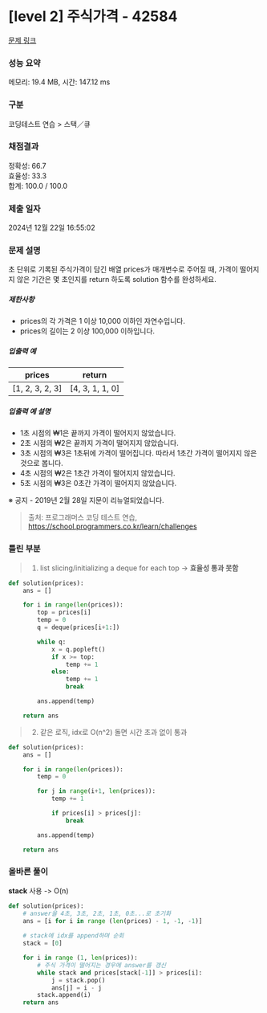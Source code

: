 # [level 2] 주식가격 - 42584 

[문제 링크](https://school.programmers.co.kr/learn/courses/30/lessons/42584) 

### 성능 요약

메모리: 19.4 MB, 시간: 147.12 ms

### 구분

코딩테스트 연습 > 스택／큐

### 채점결과

정확성: 66.7<br/>효율성: 33.3<br/>합계: 100.0 / 100.0

### 제출 일자

2024년 12월 22일 16:55:02

### 문제 설명

<p>초 단위로 기록된 주식가격이 담긴 배열 prices가 매개변수로 주어질 때, 가격이 떨어지지 않은 기간은 몇 초인지를 return 하도록 solution 함수를 완성하세요.</p>

<h5>제한사항</h5>

<ul>
<li>prices의 각 가격은 1 이상 10,000 이하인 자연수입니다.</li>
<li>prices의 길이는 2 이상 100,000 이하입니다.</li>
</ul>

<h5>입출력 예</h5>
<table class="table">
        <thead><tr>
<th>prices</th>
<th>return</th>
</tr>
</thead>
        <tbody><tr>
<td>[1, 2, 3, 2, 3]</td>
<td>[4, 3, 1, 1, 0]</td>
</tr>
</tbody>
      </table>
<h5>입출력 예 설명</h5>

<ul>
<li>1초 시점의 ₩1은 끝까지 가격이 떨어지지 않았습니다.</li>
<li>2초 시점의 ₩2은 끝까지 가격이 떨어지지 않았습니다.</li>
<li>3초 시점의 ₩3은 1초뒤에 가격이 떨어집니다. 따라서 1초간 가격이 떨어지지 않은 것으로 봅니다.</li>
<li>4초 시점의 ₩2은 1초간 가격이 떨어지지 않았습니다.</li>
<li>5초 시점의 ₩3은 0초간 가격이 떨어지지 않았습니다.</li>
</ul>

<p>※ 공지 - 2019년 2월 28일 지문이 리뉴얼되었습니다.</p>


> 출처: 프로그래머스 코딩 테스트 연습, https://school.programmers.co.kr/learn/challenges

### 틀린 부분 

> 1. list slicing/initializing a deque for each top -> **효율성 통과 못함**
~~~python
def solution(prices):
    ans = []

    for i in range(len(prices)):
        top = prices[i]
        temp = 0
        q = deque(prices[i+1:])

        while q:
            x = q.popleft()
            if x >= top:
                temp += 1
            else:
                temp += 1
                break

        ans.append(temp)

    return ans
~~~


> 2. 같은 로직, idx로 O(n^2) 돌면 시간 초과 없이 통과
~~~python
def solution(prices):
    ans = []

    for i in range(len(prices)):
        temp = 0

        for j in range(i+1, len(prices)):
            temp += 1

            if prices[i] > prices[j]:
                break

        ans.append(temp)

    return ans
~~~


### 올바른 풀이
**stack** 사용 -> O(n)
~~~python
def solution(prices): 
    # answer을 4초, 3초, 2초, 1초, 0초...로 초기화
    ans = [i for i in range (len(prices) - 1, -1, -1)]
    
    # stack에 idx를 append하며 순회
    stack = [0]

    for i in range (1, len(prices)):
        # 주식 가격이 떨어지는 경우에 answer를 갱신
        while stack and prices[stack[-1]] > prices[i]:
            j = stack.pop()
            ans[j] = i - j
        stack.append(i)
    return ans
~~~
